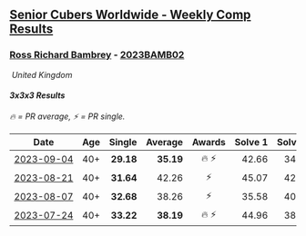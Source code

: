 <style>table {white-space: nowrap;}</style>
<link rel="stylesheet" type="text/css" href="/scw-comp/css/flags.css" />

## [Senior Cubers Worldwide - Weekly Comp Results](/scw-comp/results/)
### [Ross Richard Bambrey](README.md) - [2023BAMB02](https://www.worldcubeassociation.org/persons/2023BAMB02?event=333)

<i class="flag flag-GB" />&nbsp;United Kingdom

#### 3x3x3 Results

<span style="white-space: nowrap;">🔥 = PR average</span>, <span style="white-space: nowrap;">⚡ = PR single</span>.

| Date | Age | Single | Average | Awards | Solve 1 | Solve 2 | Solve 3 | Solve 4 | Solve 5 | Video |
| :--: | :--: | --: | --: | :--: | --: | --: | --: | --: | --: | :-- |
| [2023-09-04](../../results/2023-09-04/333.md) | 40+ | **29.18** | **35.19** | 🔥 ⚡ | 42.66 | 34.06 | **29.18** | 41.76 | 29.74 | [Desktop](https://www.facebook.com/536706331/videos/1028822358140925) / [Mobile](https://m.facebook.com/536706331/videos/1028822358140925) |
| [2023-08-21](../../results/2023-08-21/333.md) | 40+ | **31.64** | 42.26 | ⚡ | 45.07 | 42.50 | 43.18 | 41.11 | **31.64** | [Desktop](https://www.facebook.com/536706331/videos/1405378023355517) / [Mobile](https://m.facebook.com/536706331/videos/1405378023355517) |
| [2023-08-07](../../results/2023-08-07/333.md) | 40+ | **32.68** | 38.26 | ⚡ | 35.58 | 40.81 | **32.68** | 38.38 | 44.86 | [Desktop](https://www.facebook.com/536706331/videos/121800431004584) / [Mobile](https://m.facebook.com/536706331/videos/121800431004584) |
| [2023-07-24](../../results/2023-07-24/333.md) | 40+ | **33.22** | **38.19** | 🔥 ⚡ | 44.96 | 38.44 | **33.22** | 36.71 | 39.41 | [Desktop](https://www.facebook.com/536706331/videos/1315200006046658) / [Mobile](https://m.facebook.com/536706331/videos/1315200006046658) |


<!-- Global site tag (gtag.js) - Google Analytics -->
<script async src="https://www.googletagmanager.com/gtag/js?id=UA-86348435-3"></script>
<script>window.dataLayer = window.dataLayer || []; function gtag() {dataLayer.push(arguments);} gtag('js', new Date()); gtag('config', 'UA-86348435-3');</script>
